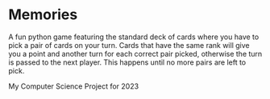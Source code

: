 # Memories
 A fun python game featuring the standard deck of cards where you have to pick a pair of cards on your turn. Cards that have the same rank will give you a point and another turn for each correct pair picked, otherwise the turn is passed to the next player. This happens until no more pairs are left to pick.

 My Computer Science Project for 2023
